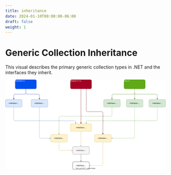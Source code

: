 ```yaml
---
title: inheritance
date: 2024-01-10T00:00:00-06:00
draft: false
weight: 1
---
```


# Generic Collection Inheritance
This visual describes the primary generic collection types in .NET and the interfaces they inherit.

![](./net-generic-collection-inheritance.svg)